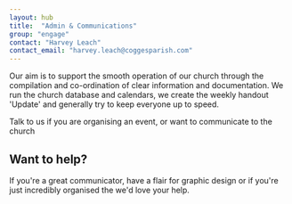 ```yaml
---
layout: hub
title:  "Admin & Communications"
group: "engage"
contact: "Harvey Leach"
contact_email: "harvey.leach@coggesparish.com"
---
```



Our aim is to support the smooth operation of our church through the compilation and co-ordination of clear information and documentation. We run the church database and calendars, we create the weekly handout 'Update' and generally try to keep everyone up to speed.

Talk to us if you are organising an event, or want to communicate to the church


## Want to help?
If you're a great communicator, have a flair for graphic design or if you're just incredibly organised the we'd love your help.

